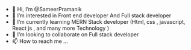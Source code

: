 - 👋 Hi, I’m @SameerPramanik
- 👀 I’m interested in Front end developer And Full stack developer 
- 🌱 I’m currently learning MERN Stack developer (Html, css , javascript, React js , and many more Technology )
- 💞️ I’m looking to collaborate on Full stack developer 
- 📫 How to reach me ...

<!---
SameerPramanik/SameerPramanik is a ✨ special ✨ repository because its `README.md` (this file) appears on your GitHub profile.
You can click the Preview link to take a look at your changes.
--->
